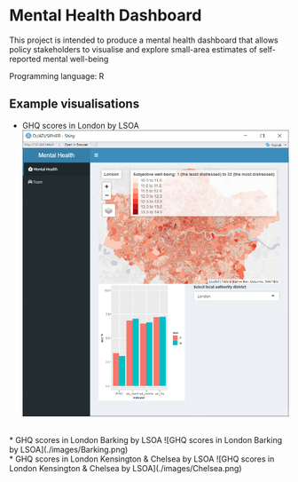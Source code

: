 # Mental Health Dashboard

This project is intended to produce a mental health dashboard that allows policy stakeholders to visualise and explore small-area estimates of self-reported mental well-being

Programming language: R

## Example visualisations
* GHQ scores in London by LSOA ![GHQ scores in London by LSOA](./images/London.png)
<br/>
* GHQ scores in London Barking by LSOA ![GHQ scores in London Barking by LSOA](./images/Barking.png)
<br/>
* GHQ scores in London Kensington & Chelsea by LSOA ![GHQ scores in London Kensington & Chelsea by LSOA](./images/Chelsea.png)

